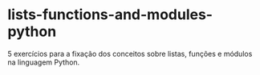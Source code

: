 # lists-functions-and-modules-python
5 exercícios para a fixação dos conceitos sobre listas, funções e módulos na linguagem Python.
